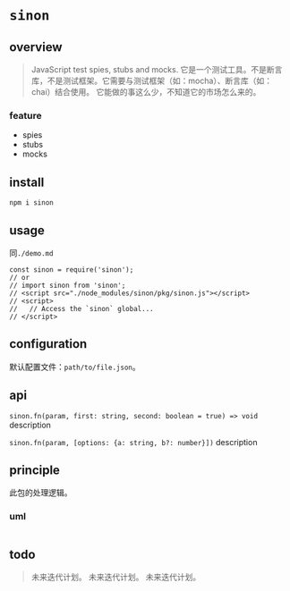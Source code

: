 # `sinon`

## overview
> JavaScript test spies, stubs and mocks.
它是一个测试工具。不是断言库，不是测试框架。它需要与测试框架（如：mocha）、断言库（如：chai）结合使用。
它能做的事这么少，不知道它的市场怎么来的。

### feature
- spies
- stubs
- mocks

## install
`npm i sinon`

## usage
同`./demo.md`
```
const sinon = require('sinon');
// or
// import sinon from 'sinon';
// <script src="./node_modules/sinon/pkg/sinon.js"></script>
// <script>
//   // Access the `sinon` global...
// </script>
```

## configuration
默认配置文件：`path/to/file.json`。

## api
`sinon.fn(param, first: string, second: boolean = true) => void`
description

`sinon.fn(param, [options: {a: string, b?: number}])`
description

## principle
此包的处理逻辑。

### uml
```
```

## todo
> 未来迭代计划。
> 未来迭代计划。
> 未来迭代计划。